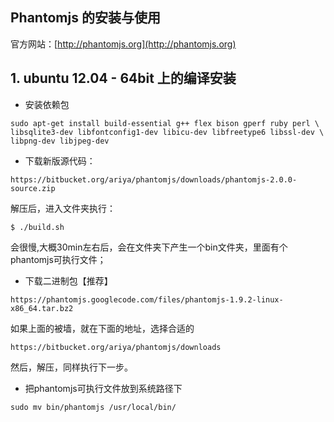 Phantomjs 的安装与使用
--------------------------------------------

官方网站：[http://phantomjs.org](http://phantomjs.org)

## 1. ubuntu 12.04 - 64bit 上的编译安装

* 安装依赖包

```
sudo apt-get install build-essential g++ flex bison gperf ruby perl \
libsqlite3-dev libfontconfig1-dev libicu-dev libfreetype6 libssl-dev \
libpng-dev libjpeg-dev
```

* 下载新版源代码：
    
```
https://bitbucket.org/ariya/phantomjs/downloads/phantomjs-2.0.0-source.zip
```

解压后，进入文件夹执行：   
  
```
$ ./build.sh
```            
  
会很慢,大概30min左右后，会在文件夹下产生一个bin文件夹，里面有个phantomjs可执行文件；

* 下载二进制包【推荐】

```
https://phantomjs.googlecode.com/files/phantomjs-1.9.2-linux-x86_64.tar.bz2  
```

如果上面的被墙，就在下面的地址，选择合适的

```
https://bitbucket.org/ariya/phantomjs/downloads 
```

然后，解压，同样执行下一步。

* 把phantomjs可执行文件放到系统路径下

```
sudo mv bin/phantomjs /usr/local/bin/
```
